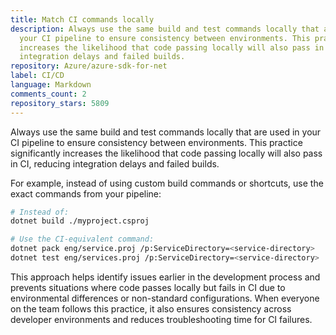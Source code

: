 ```yaml
---
title: Match CI commands locally
description: Always use the same build and test commands locally that are used in
  your CI pipeline to ensure consistency between environments. This practice significantly
  increases the likelihood that code passing locally will also pass in CI, reducing
  integration delays and failed builds.
repository: Azure/azure-sdk-for-net
label: CI/CD
language: Markdown
comments_count: 2
repository_stars: 5809
---
```


Always use the same build and test commands locally that are used in your CI pipeline to ensure consistency between environments. This practice significantly increases the likelihood that code passing locally will also pass in CI, reducing integration delays and failed builds.

For example, instead of using custom build commands or shortcuts, use the exact commands from your pipeline:

```bash
# Instead of:
dotnet build ./myproject.csproj

# Use the CI-equivalent command:
dotnet pack eng/service.proj /p:ServiceDirectory=<service-directory>
dotnet test eng/services.proj /p:ServiceDirectory=<service-directory>
```

This approach helps identify issues earlier in the development process and prevents situations where code passes locally but fails in CI due to environmental differences or non-standard configurations. When everyone on the team follows this practice, it also ensures consistency across developer environments and reduces troubleshooting time for CI failures.

